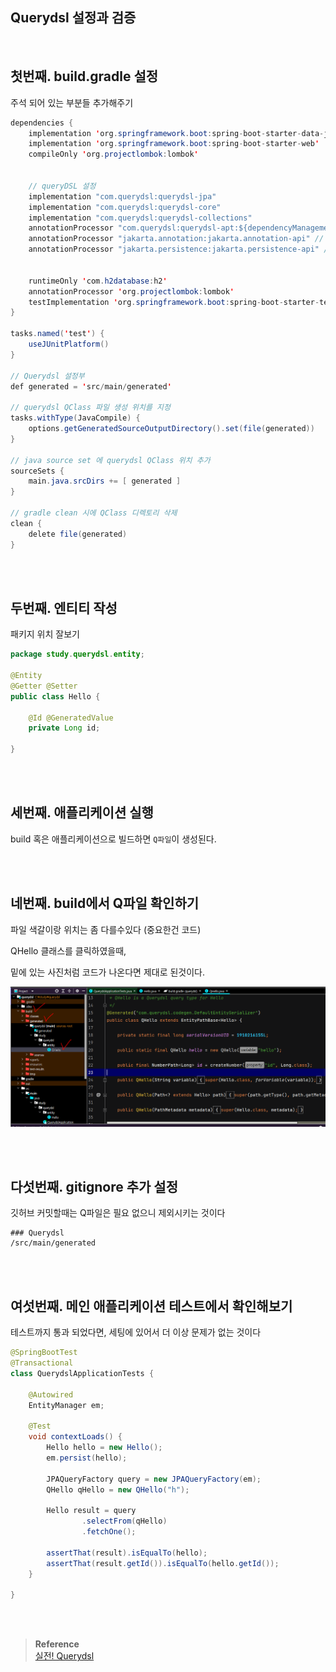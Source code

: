 ## Querydsl 설정과 검증

<br/>

## 첫번째. build.gradle 설정

주석 되어 있는 부분들 추가해주기

```java
dependencies {
	implementation 'org.springframework.boot:spring-boot-starter-data-jpa'
	implementation 'org.springframework.boot:spring-boot-starter-web'
	compileOnly 'org.projectlombok:lombok'


	// queryDSL 설정
	implementation "com.querydsl:querydsl-jpa"
	implementation "com.querydsl:querydsl-core"
	implementation "com.querydsl:querydsl-collections"
	annotationProcessor "com.querydsl:querydsl-apt:${dependencyManagement.importedProperties['querydsl.version']}:jpa" // querydsl JPAAnnotationProcessor 사용 지정
	annotationProcessor "jakarta.annotation:jakarta.annotation-api" // java.lang.NoClassDefFoundError (javax.annotation.Generated) 대응 코드
	annotationProcessor "jakarta.persistence:jakarta.persistence-api" // java.lang.NoClassDefFoundError (javax.annotation.Entity) 대응 코드


	runtimeOnly 'com.h2database:h2'
	annotationProcessor 'org.projectlombok:lombok'
	testImplementation 'org.springframework.boot:spring-boot-starter-test'
}

tasks.named('test') {
	useJUnitPlatform()
}

// Querydsl 설정부
def generated = 'src/main/generated'

// querydsl QClass 파일 생성 위치를 지정
tasks.withType(JavaCompile) {
	options.getGeneratedSourceOutputDirectory().set(file(generated))
}

// java source set 에 querydsl QClass 위치 추가
sourceSets {
	main.java.srcDirs += [ generated ]
}

// gradle clean 시에 QClass 디렉토리 삭제
clean {
	delete file(generated)
}
```


<br/><br/>

## 두번째. 엔티티 작성

패키지 위치 잘보기

```java
package study.querydsl.entity;

@Entity
@Getter @Setter
public class Hello {

    @Id @GeneratedValue
    private Long id;

}
```

<br/><br/>

## 세번째. 애플리케이션 실행

build 혹은 애플리케이션으로 빌드하면 `Q파일`이 생성된다.


<br/><br/>

## 네번째. build에서 Q파일 확인하기

파일 색갈이랑 위치는 좀 다를수있다 (중요한건 코드)

QHello 클래스를 클릭하였을때, 

밑에 있는 사진처럼 코드가 나온다면 제대로 된것이다.


![이미지](/programming/img/입문381.PNG)


<br/><br/>

## 다섯번째. gitignore 추가 설정

깃허브 커밋할때는 Q파일은 필요 없으니 제외시키는 것이다

```
### Querydsl
/src/main/generated
```

<br/><br/>


## 여섯번째. 메인 애플리케이션 테스트에서 확인해보기

테스트까지 통과 되었다면, 세팅에 있어서 더 이상 문제가 없는 것이다


```java
@SpringBootTest
@Transactional
class QuerydslApplicationTests {

	@Autowired
	EntityManager em;

	@Test
	void contextLoads() {
		Hello hello = new Hello();
		em.persist(hello);

		JPAQueryFactory query = new JPAQueryFactory(em);
		QHello qHello = new QHello("h");

		Hello result = query
				.selectFrom(qHello)
				.fetchOne();

		assertThat(result).isEqualTo(hello);
		assertThat(result.getId()).isEqualTo(hello.getId());
	}

}
```


<br/><br/>

>**Reference** <br/>[실전! Querydsl](https://www.inflearn.com/course/querydsl-%EC%8B%A4%EC%A0%84?_gl=1*lhve3a*_ga*OTY2ODU2MjYxLjE2NzkwNjYzNDU.*_ga_85V6SRKGJV*MTY5MjcwODMyNi40Mi4xLjE2OTI3MDgzMzMuNTMuMC4w)

